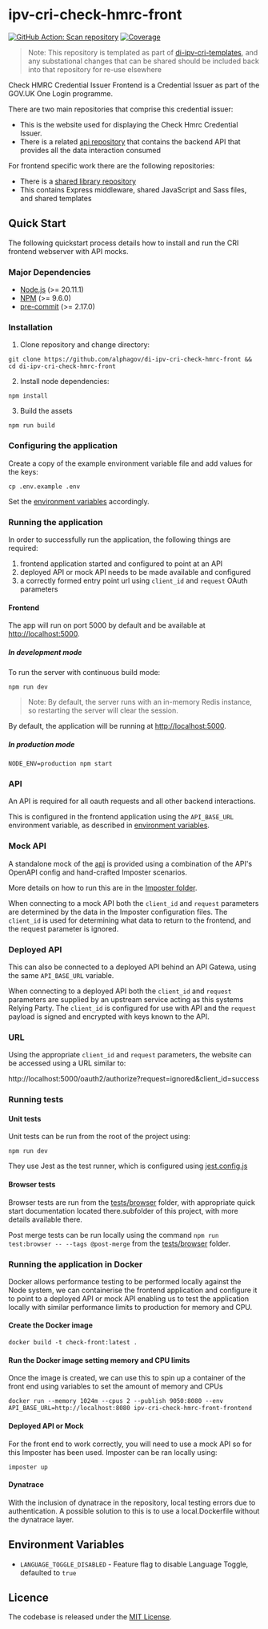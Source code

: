 # ipv-cri-check-hmrc-front

[![GitHub Action: Scan repository](https://github.com/govuk-one-login/ipv-cri-check-hmrc-front/actions/workflows/scan-repo.yml/badge.svg?branch=main)](https://github.com/govuk-one-login/ipv-cri-check-hmrc-front/actions/workflows/scan-repo.yml?query=branch%3Amain)
[![Coverage](https://sonarcloud.io/api/project_badges/measure?project=ipv-cri-check-hmrc-front&metric=coverage)](https://sonarcloud.io/summary/overall?id=ipv-cri-check-hmrc-front)

> Note: This repository is templated as part of [di-ipv-cri-templates](https://github.com/alphagov/di-ipv-cri-templates), and any substational changes that can be shared should be included back into that repository for re-use elsewhere

Check HMRC Credential Issuer Frontend is a Credential Issuer as part of the GOV.UK One Login programme.

There are two main repositories that comprise this credential issuer:

- This is the website used for displaying the Check Hmrc Credential Issuer.
- There is a related [api repository](https://github.com/alphagov/di-ipv-cri-check-hmrc-api) that contains the backend API that provides all the data interaction consumed

For frontend specific work there are the following repositories:

- There is a [shared library repository](https://github.com/alphagov/di-ipv-cri-common-express)
- This contains Express middleware, shared JavaScript and Sass files, and shared templates

## Quick Start

The following quickstart process details how to install and run the CRI frontend webserver with API mocks.

### Major Dependencies

- [Node.js](https://nodejs.org/en/) (>= 20.11.1)
- [NPM](https://www.npmjs.com/) (>= 9.6.0)
- [pre-commit](https://pre-commit.com/) (>= 2.17.0)

### Installation

1. Clone repository and change directory:

```
git clone https://github.com/alphagov/di-ipv-cri-check-hmrc-front && cd di-ipv-cri-check-hmrc-front
```

2. Install node dependencies:

```
npm install
```

3. Build the assets

```
npm run build
```

### Configuring the application

Create a copy of the example environment variable file and add values for the keys:

```
cp .env.example .env
```

Set the [environment variables](./environment-variables.md) accordingly.

### Running the application

In order to successfully run the application, the following things are required:

1. frontend application started and configured to point at an API
2. deployed API or mock API needs to be made available and configured
3. a correctly formed entry point url using `client_id` and `request` OAuth parameters

#### Frontend

The app will run on port 5000 by default and be available at [http://localhost:5000](http://localhost:5000).

##### In development mode

To run the server with continuous build mode:

```
npm run dev
```

> Note: By default, the server runs with an in-memory Redis instance, so restarting the server will clear the session.

By default, the application will be running at [http://localhost:5000](http://localhost:5000).

##### In production mode

```
NODE_ENV=production npm start
```

### API

An API is required for all oauth requests and all other backend interactions.

This is configured in the frontend application using the `API_BASE_URL` environment variable, as described in [environment variables](./environment-variables.md).

### Mock API

A standalone mock of the [api](https://github.com/alphagov/di-ipv-cri-check-hmrc-api) is provided using a combination of the API's OpenAPI config and hand-crafted Imposter scenarios.

More details on how to run this are in the [Imposter folder](./tests/imposter/).

When connecting to a mock API both the `client_id` and `request` parameters are determined by the data in the Imposter configuration files. The `client_id` is used for determining what data to return to the frontend, and the request parameter is ignored.

### Deployed API

This can also be connected to a deployed API behind an API Gatewa, using the same `API_BASE_URL` variable.

When connecting to a deployed API both the `client_id` and `request` parameters are supplied by an upstream service acting as this systems Relying Party. The `client_id` is configured for use with API and the `request` payload is signed and encrypted with keys known to the API.

### URL

Using the appropriate `client_id` and `request` parameters, the website can be accessed using a URL similar to:

http://localhost:5000/oauth2/authorize?request=ignored&client_id=success

### Running tests

#### Unit tests

Unit tests can be run from the root of the project using:

```
npm run dev
```

They use Jest as the test runner, which is configured using [jest.config.js](./jest.config.js)

#### Browser tests

Browser tests are run from the [tests/browser](./tests/browser/) folder, with appropriate quick start documentation located there.subfolder of this project, with more details available there.

Post merge tests can be run locally using the command `npm run test:browser -- --tags @post-merge` from the [tests/browser](./tests/browser/) folder.

### Running the application in Docker

Docker allows performance testing to be performed locally against the Node system, we can containerise the frontend application and configure it to point to a
deployed API or mock API enabling us to test the application locally with similar performance limits to production for memory and CPU.

#### Create the Docker image

```
docker build -t check-front:latest .
```

#### Run the Docker image setting memory and CPU limits

Once the image is created, we can use this to spin up a container of the front end using variables to set the
amount of memory and CPUs

```
docker run --memory 1024m --cpus 2 --publish 9050:8080 --env API_BASE_URL=http://localhost:8080 ipv-cri-check-hmrc-front-frontend
```

#### Deployed API or Mock

For the front end to work correctly, you will need to use a mock API so for this Imposter has been used. Imposter can be ran locally using:

```
imposter up
```

#### Dynatrace

With the inclusion of dynatrace in the repository, local testing errors due to authentication. A possible solution to this is to use
a local.Dockerfile without the dynatrace layer.

## Environment Variables

- `LANGUAGE_TOGGLE_DISABLED` - Feature flag to disable Language Toggle, defaulted to `true`

## Licence

The codebase is released under the [MIT License](./LICENSE).

